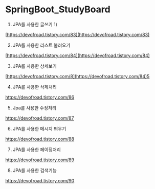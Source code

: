 # SpringBoot_StudyBoard

1) JPA를 사용한 글쓰기 1) 

[https://devofroad.tistory.com/83](https://devofroad.tistory.com/83)

2) JPA를 사용한 리스트 불러오기 

[https://devofroad.tistory.com/84](https://devofroad.tistory.com/84)

3) JPA를 사용한 상세보기 

[https://devofroad.tistory.com/8](https://devofroad.tistory.com/84)5

4) JPA를 사용한 삭제처리

https://devofroad.tistory.com/86

5) Jpa를 사용한 수정처리 

https://devofroad.tistory.com/87

6) JPA를 사용한 메시지 띄우기

https://devofroad.tistory.com/88

7) JPA를 사용한  페이징처리

https://devofroad.tistory.com/89

8) JPA를 사용한 검색기능

https://devofroad.tistory.com/90
